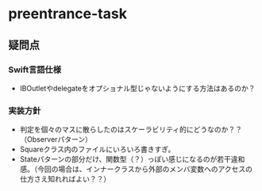 preentrance-task
================

## 疑問点
### Swift言語仕様
- IBOutletやdelegateをオプショナル型じゃないようにする方法はあるのか？

### 実装方針
- 判定を個々のマスに散らしたのはスケーラビリティ的にどうなのか？？（Observerパターン）
- Squareクラス内のファイルにいろいろ書きすぎ。
- Stateパターンの部分だけ、関数型（？）っぽい感じになるのが若干違和感。（今回の場合は、インナークラスから外部のメンバ変数へのアクセスの仕方さえ知れればよい？？）